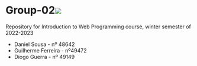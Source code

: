# Group-02<img src="https://skillicons.dev/icons?i=js,unity&perline=8" />

Repository for Introduction to Web Programming course, winter semester of 2022-2023

* Daniel Sousa - nº 48642
* Guilherme Ferreira - nº49472
* Diogo Guerra - nº 49149
